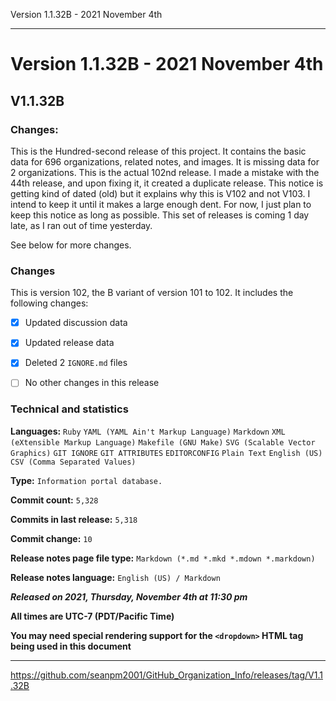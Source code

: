 Version 1.1.32B - 2021 November 4th

***

# Version 1.1.32B - 2021 November 4th

## V1.1.32B

### Changes:

This is the Hundred-second release of this project. It contains the basic data for 696 organizations, <!-- (fork count minus 2) !--> related notes, and images. It is missing data for 2 organizations. This is the actual 102nd release. I made a mistake with the 44th release, and upon fixing it, it created a duplicate release. This notice is getting kind of dated (old) but it explains why this is V102 and not V103. I intend to keep it until it makes a large enough dent. For now, I just plan to keep this notice as long as possible. This set of releases is coming 1 day late, as I ran out of time yesterday.

See below for more changes.

### Changes

This is version 102, the B variant of version 101 to 102. It includes the following changes:

- [x] Updated discussion data

- [x] Updated release data

- [x] Deleted 2 `IGNORE.md` files

<!--
- [x] Added data up to 2021 November 4th
!-->

- [ ] No other changes in this release

<!--
- [x] Added data up to >date<
!-->

<!--
- [x] Deleted 2 `IGNORE.md` files
!-->

<!-- - [x] Updated Git navigation data !-->

### Technical and statistics

**Languages:** `Ruby` `YAML (YAML Ain't Markup Language)` `Markdown` `XML (eXtensible Markup Language)` `Makefile (GNU Make)` `SVG (Scalable Vector Graphics)` `GIT IGNORE` `GIT ATTRIBUTES` `EDITORCONFIG` `Plain Text` `English (US)` `CSV (Comma Separated Values)`

**Type:** `Information portal database.`

**Commit count:** `5,328`

**Commits in last release:** `5,318`

**Commit change:** `10`

**Release notes page file type:** `Markdown (*.md *.mkd *.mdown *.markdown)`

**Release notes language:** `English (US) / Markdown`

***Released on 2021, Thursday, November 4th at 11:30 pm***

**All times are UTC-7 (PDT/Pacific Time)**

**You may need special rendering support for the `<dropdown>` HTML tag being used in this document**

***

https://github.com/seanpm2001/GitHub_Organization_Info/releases/tag/V1.1.32B

